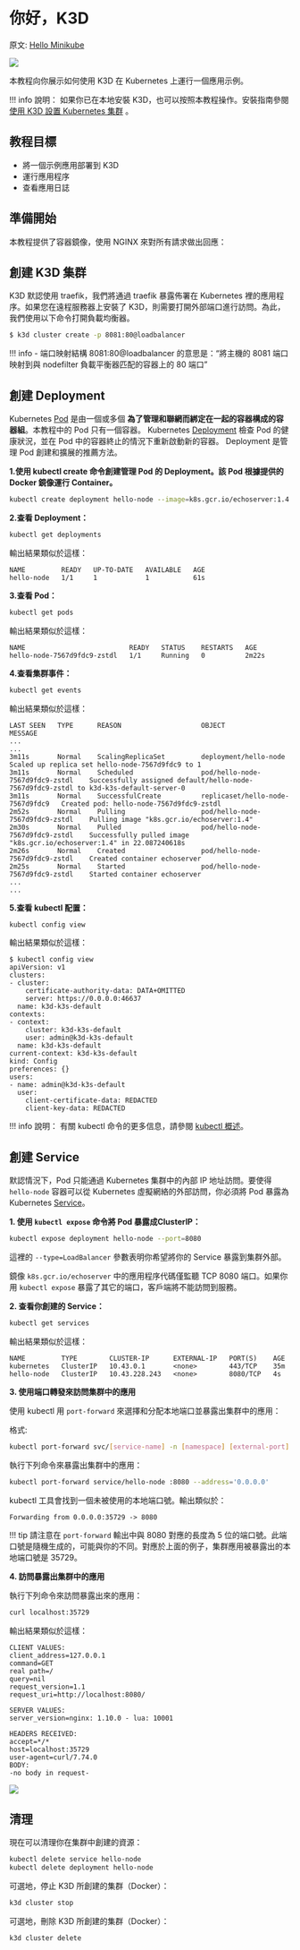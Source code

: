 # 你好，K3D

原文: [Hello Minikube](https://kubernetes.io/docs/tutorials/hello-minikube/)

![](./assets/k3d.png)

本教程向你展示如何使用 K3D 在 Kubernetes 上運行一個應用示例。

!!! info
    說明： 如果你已在本地安裝 K3D，也可以按照本教程操作。安裝指南參閱 [使用 K3D 設置 Kubernetes 集群](../01-getting-started/learning-env/k3d/k3s-kubernetes-cluster-setup-with-k3d.md) 。

## 教程目標

* 將一個示例應用部署到 K3D
* 運行應用程序
* 查看應用日誌

## 準備開始

本教程提供了容器鏡像，使用 NGINX 來對所有請求做出回應：

## 創建 K3D 集群

K3D 默認使用 traefik，我們將通過 traefik 暴露佈署在 Kubernetes 裡的應用程序。如果您在遠程服務器上安裝了 K3D，則需要打開外部端口進行訪問。為此，我們使用以下命令打開負載均衡器。

```bash	
$ k3d cluster create -p 8081:80@loadbalancer
```

!!! info
    - 端口映射結構 8081:80@loadbalancer 的意思是：“將主機的 8081 端口映射到與 nodefilter 負載平衡器匹配的容器上的 80 端口”

## 創建 Deployment

Kubernetes [Pod](https://kubernetes.io/zh-cn/docs/concepts/workloads/pods/) 是由一個或多個 **為了管理和聯網而綁定在一起的容器構成的容器組**。本教程中的 Pod 只有一個容器。 Kubernetes [Deployment](https://kubernetes.io/zh-cn/docs/concepts/workloads/controllers/deployment/) 檢查 Pod 的健康狀況，並在 Pod 中的容器終止的情況下重新啟動新的容器。 Deployment 是管理 Pod 創建和擴展的推薦方法。

**1.使用 kubectl create 命令創建管理 Pod 的 Deployment。該 Pod 根據提供的 Docker 鏡像運行 Container。**

```bash
kubectl create deployment hello-node --image=k8s.gcr.io/echoserver:1.4
```

**2.查看 Deployment：**

```bash
kubectl get deployments
```

輸出結果類似於這樣：

```
NAME         READY   UP-TO-DATE   AVAILABLE   AGE
hello-node   1/1     1            1           61s
```

**3.查看 Pod：**

```bash
kubectl get pods
```

輸出結果類似於這樣：

```
NAME                          READY   STATUS    RESTARTS   AGE
hello-node-7567d9fdc9-zstdl   1/1     Running   0          2m22s
```

**4.查看集群事件：**

```bash
kubectl get events
```

輸出結果類似於這樣：

```
LAST SEEN   TYPE      REASON                    OBJECT                             MESSAGE
...
...
3m11s       Normal    ScalingReplicaSet         deployment/hello-node              Scaled up replica set hello-node-7567d9fdc9 to 1
3m11s       Normal    Scheduled                 pod/hello-node-7567d9fdc9-zstdl    Successfully assigned default/hello-node-7567d9fdc9-zstdl to k3d-k3s-default-server-0
3m11s       Normal    SuccessfulCreate          replicaset/hello-node-7567d9fdc9   Created pod: hello-node-7567d9fdc9-zstdl
2m52s       Normal    Pulling                   pod/hello-node-7567d9fdc9-zstdl    Pulling image "k8s.gcr.io/echoserver:1.4"
2m30s       Normal    Pulled                    pod/hello-node-7567d9fdc9-zstdl    Successfully pulled image "k8s.gcr.io/echoserver:1.4" in 22.087240618s
2m26s       Normal    Created                   pod/hello-node-7567d9fdc9-zstdl    Created container echoserver
2m25s       Normal    Started                   pod/hello-node-7567d9fdc9-zstdl    Started container echoserver
...
...
```

**5.查看 kubectl 配置：**

```bash
kubectl config view
```

輸出結果類似於這樣：

```
$ kubectl config view
apiVersion: v1
clusters:
- cluster:
    certificate-authority-data: DATA+OMITTED
    server: https://0.0.0.0:46637
  name: k3d-k3s-default
contexts:
- context:
    cluster: k3d-k3s-default
    user: admin@k3d-k3s-default
  name: k3d-k3s-default
current-context: k3d-k3s-default
kind: Config
preferences: {}
users:
- name: admin@k3d-k3s-default
  user:
    client-certificate-data: REDACTED
    client-key-data: REDACTED
```

!!! info
    說明： 有關 kubectl 命令的更多信息，請參閱 [kubectl 概述](https://kubernetes.io/zh-cn/docs/reference/kubectl/)。

## 創建 Service

默認情況下，Pod 只能通過 Kubernetes 集群中的內部 IP 地址訪問。要使得 `hello-node` 容器可以從 Kubernetes 虛擬網絡的外部訪問，你必須將 Pod 暴露為 Kubernetes [Service](https://kubernetes.io/zh-cn/docs/concepts/services-networking/service/)。

**1. 使用 `kubectl expose` 命令將 Pod 暴露成ClusterIP：**

```bash
kubectl expose deployment hello-node --port=8080
```

這裡的 `--type=LoadBalancer` 參數表明你希望將你的 Service 暴露到集群外部。

鏡像 `k8s.gcr.io/echoserver` 中的應用程序代碼僅監聽 TCP 8080 端口。如果你用 `kubectl expose` 暴露了其它的端口，客戶端將不能訪問到服務。

**2. 查看你創建的 Service：**

```bash
kubectl get services
```

輸出結果類似於這樣：

```
NAME         TYPE        CLUSTER-IP      EXTERNAL-IP   PORT(S)    AGE
kubernetes   ClusterIP   10.43.0.1       <none>        443/TCP    35m
hello-node   ClusterIP   10.43.228.243   <none>        8080/TCP   4s
```

**3. 使用端口轉發來訪問集群中的應用**

使用 kubectl 用 `port-forward` 來選擇和分配本地端口並暴露出集群中的應用：

格式:

```bash
kubectl port-forward svc/[service-name] -n [namespace] [external-port]:[internal-port] --address='0.0.0.0'
```

執行下列命令來暴露出集群中的應用：

```bash
kubectl port-forward service/hello-node :8080 --address='0.0.0.0'
```

kubectl 工具會找到一個未被使用的本地端口號。輸出類似於：

```
Forwarding from 0.0.0.0:35729 -> 8080
```

!!! tip
    請注意在 `port-forward` 輸出中與 8080 對應的長度為 5 位的端口號。此端口號是隨機生成的，可能與你的不同。對應於上面的例子，集群應用被暴露出的本地端口號是 35729。

**4. 訪問暴露出集群中的應用**

執行下列命令來訪問暴露出來的應用：

```bash
curl localhost:35729
```

輸出結果類似於這樣：

```
CLIENT VALUES:
client_address=127.0.0.1
command=GET
real path=/
query=nil
request_version=1.1
request_uri=http://localhost:8080/

SERVER VALUES:
server_version=nginx: 1.10.0 - lua: 10001

HEADERS RECEIVED:
accept=*/*
host=localhost:35729
user-agent=curl/7.74.0
BODY:
-no body in request-
```

![](./assets/echoserver-port-forward.png)


## 清理

現在可以清理你在集群中創建的資源：

```bash
kubectl delete service hello-node
kubectl delete deployment hello-node
```

可選地，停止 K3D 所創建的集群（Docker）：

```bash
k3d cluster stop
```

可選地，刪除 K3D 所創建的集群（Docker）：

```bash
k3d cluster delete
```